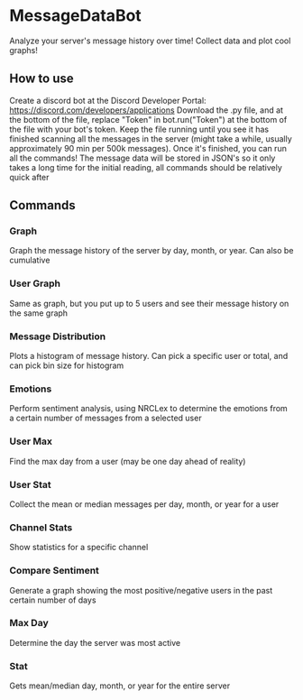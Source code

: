 # MessageDataBot
Analyze your server's message history over time! Collect data and plot cool graphs!

## How to use
Create a discord bot at the Discord Developer Portal: https://discord.com/developers/applications
Download the .py file, and at the bottom of the file, replace "Token" in bot.run("Token") at the bottom of the file with your bot's token. Keep the file running until you see it has finished scanning all the messages in the server (might take a while, usually approximately 90 min per 500k messages). Once it's finished, you can run all the commands! The message data will be stored in JSON's so it only takes a long time for the initial reading, all commands should be relatively quick after

## Commands
### Graph
Graph the message history of the server by day, month, or year. Can also be cumulative

### User Graph
Same as graph, but you put up to 5 users and see their message history on the same graph

### Message Distribution
Plots a histogram of message history. Can pick a specific user or total, and can pick bin size for histogram

### Emotions
Perform sentiment analysis, using NRCLex to determine the emotions from a certain number of messages from a selected user

### User Max
Find the max day from a user (may be one day ahead of reality)

### User Stat
Collect the mean or median messages per day, month, or year for a user

### Channel Stats
Show statistics for a specific channel 

### Compare Sentiment
Generate a graph showing the most positive/negative users in the past certain number of days

### Max Day
Determine the day the server was most active

### Stat
Gets mean/median day, month, or year for the entire server
